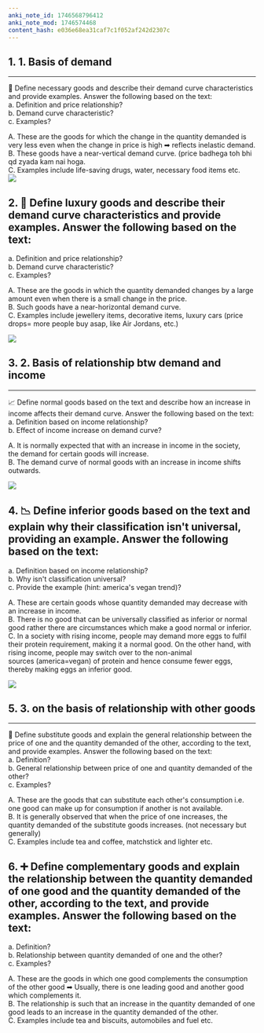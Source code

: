 ```yaml
---
anki_note_id: 1746568796412
anki_note_mod: 1746574468
content_hash: e036e68ea31caf7c1f052af242d2307c
---
```


## 1. 1. Basis of demand  
---

🎯 Define necessary goods and describe their demand curve characteristics and provide examples. Answer the following based on the text:  
a. Definition and price relationship?  
b. Demand curve characteristic?  
c. Examples?

A. These are the goods for which the change in the quantity demanded is very less even when the change in price is high ➡ reflects inelastic demand.  
B. These goods have a near-vertical demand curve. (price badhega toh bhi qd zyada kam nai hoga.  
C. Examples include life-saving drugs, water, necessary food items etc.   
![](paste-6ffef4c5a705217a720286399aede90bb20489cb.jpg)

## 2. 💎 Define luxury goods and describe their demand curve characteristics and provide examples. Answer the following based on the text:  
a. Definition and price relationship?  
b. Demand curve characteristic?  
c. Examples?

A. These are the goods in which the quantity demanded changes by a large amount even when there is a small change in the price.  
B. Such goods have a near-horizontal demand curve.  
C. Examples include jewellery items, decorative items, luxury cars (price drops= more people buy asap, like Air Jordans, etc.)

![](paste-0809d3332c0129f6818796e656b5cce040c95b32.jpg)

## 3. 2. Basis of relationship btw demand and income  
---  
  
📈 Define normal goods based on the text and describe how an increase in income affects their demand curve. Answer the following based on the text:  
a. Definition based on income relationship?  
b. Effect of income increase on demand curve?

A. It is normally expected that with an increase in income in the society, the demand for certain goods will increase.  
B. The demand curve of normal goods with an increase in income shifts outwards.

![](paste-c920a7aaf64859331ad3bb86edd009b410aa3fc1.jpg)

## 4. 📉 Define inferior goods based on the text and explain why their classification isn't universal, providing an example. Answer the following based on the text:  
a. Definition based on income relationship?  
b. Why isn't classification universal?  
c. Provide the example (hint: america's vegan trend)?

A. These are certain goods whose quantity demanded may decrease with an increase in income.  
B. There is no good that can be universally classified as inferior or normal good rather there are circumstances which make a good normal or inferior.  
C. In a society with rising income, people may demand more eggs to fulfil their protein requirement, making it a normal good. On the other hand, with rising income, people may switch over to the non-animal sources (america=vegan) of protein and hence consume fewer eggs, thereby making eggs an inferior good.

![](paste-c920a7aaf64859331ad3bb86edd009b410aa3fc1.jpg)

## 5. 3. on the basis of relationship with other goods  
---  
  
🔄 Define substitute goods and explain the general relationship between the price of one and the quantity demanded of the other, according to the text, and provide examples. Answer the following based on the text:  
a. Definition?  
b. General relationship between price of one and quantity demanded of the other?  
c. Examples?

A. These are the goods that can substitute each other's consumption i.e. one good can make up for consumption if another is not available.  
B. It is generally observed that when the price of one increases, the quantity demanded of the substitute goods increases. (not necessary but generally)   
C. Examples include tea and coffee, matchstick and lighter etc.

## 6. ➕ Define complementary goods and explain the relationship between the quantity demanded of one good and the quantity demanded of the other, according to the text, and provide examples. Answer the following based on the text:  
a. Definition?  
b. Relationship between quantity demanded of one and the other?  
c. Examples?

A. These are the goods in which one good complements the consumption of the other good ➡ Usually, there is one leading good and another good which complements it.  
B. The relationship is such that an increase in the quantity demanded of one good leads to an increase in the quantity demanded of the other.  
C. Examples include tea and biscuits, automobiles and fuel etc.